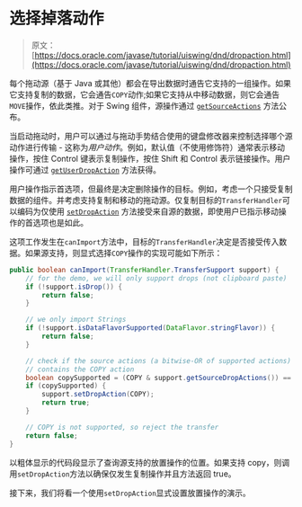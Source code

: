# 选择掉落动作

> 原文： [https://docs.oracle.com/javase/tutorial/uiswing/dnd/dropaction.html](https://docs.oracle.com/javase/tutorial/uiswing/dnd/dropaction.html)

每个拖动源（基于 Java 或其他）都会在导出数据时通告它支持的一组操作。如果它支持复制的数据，它会通告`COPY`动作;如果它支持从中移动数据，则它会通告`MOVE`操作，依此类推。对于 Swing 组件，源操作通过 [`getSourceActions`](https://docs.oracle.com/javase/8/docs/api/javax/swing/TransferHandler.html#getSourceActions-javax.swing.JComponent-) 方法公布。

当启动拖动时，用户可以通过与拖动手势结合使用的键盘修改器来控制选择哪个源动作进行传输 - 这称为*用户动作*。例如，默认值（不使用修饰符）通常表示移动操作，按住 Control 键表示复制操作，按住 Shift 和 Control 表示链接操作。用户操作可通过 [`getUserDropAction`](https://docs.oracle.com/javase/8/docs/api/javax/swing/TransferHandler.TransferSupport.html#getUserDropAction--) 方法获得。

用户操作指示首选项，但最终是决定删除操作的目标。例如，考虑一个只接受复制数据的组件。并考虑支持复制和移动的拖动源。仅复制目标的`TransferHandler`可以编码为仅使用 [`setDropAction`](https://docs.oracle.com/javase/8/docs/api/javax/swing/TransferHandler.TransferSupport.html#setDropAction-int-) 方法接受来自源的数据，即使用户已指示移动操作的首选项也是如此。

这项工作发生在`canImport`方法中，目标的`TransferHandler`决定是否接受传入数据。如果源支持，则显式选择`COPY`操作的实现可能如下所示：

```java
public boolean canImport(TransferHandler.TransferSupport support) {
    // for the demo, we will only support drops (not clipboard paste)
    if (!support.isDrop()) {
        return false;
    }

    // we only import Strings
    if (!support.isDataFlavorSupported(DataFlavor.stringFlavor)) {
        return false;
    }

    // check if the source actions (a bitwise-OR of supported actions)
    // contains the COPY action
    boolean copySupported = (COPY & support.getSourceDropActions()) == COPY;
    if (copySupported) {
        support.setDropAction(COPY);
        return true;
    }

    // COPY is not supported, so reject the transfer
    return false;
}

```

以粗体显示的代码段显示了查询源支持的放置操作的位置。如果支持 copy，则调用`setDropAction`方法以确保仅发生复制操作并且方法返回 true。

接下来，我们将看一个使用`setDropAction`显式设置放置操作的演示。